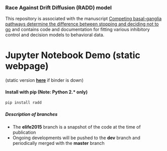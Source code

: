 ### Race Against Drift Diffusion (RADD) model

This repository is associated with the manuscript [Competing basal-ganglia pathways determine the difference between stopping and deciding not to go](http://www.elifesciences.org/content/4/e08723) and contains code and documentation for fitting various inhibitory control and decision models to behavioral data.

# Jupyter Notebook Demo (static webpage)
(static version [**here**](https://nbviewer.jupyter.org/github/CoAxLab/radd/blob/dev/index.ipynb) if binder is down)

#### Install with pip (Note: Python 2.* only)
```sh
pip install radd
```

##### Description of branches
* The **elife2015** branch is a snapshot of the code at the time of publication
* Ongoing developments will be pushed to the **dev** branch and periodically merged with the **master** branch
